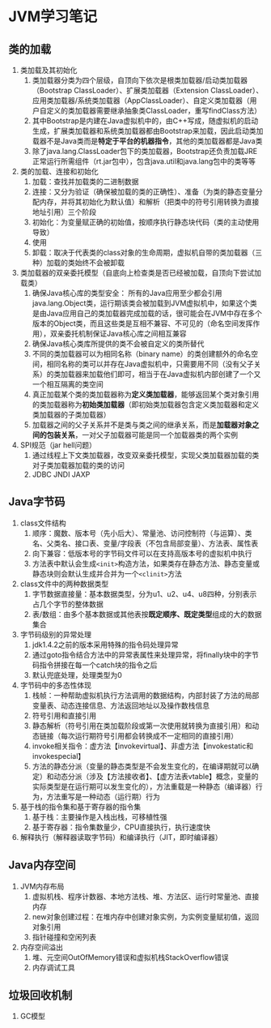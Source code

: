 # JVM学习笔记
## 类的加载
1. 类加载及其初始化
    1. 类加载器分类为四个层级，自顶向下依次是根类加载器/启动类加载器（Bootstrap ClassLoader）、扩展类加载器（Extension ClassLoader）、应用类加载器/系统类加载器（AppClassLoader）、自定义类加载器（用户自定义的类加载器需要继承抽象类ClassLoader，重写findClass方法）
    2. 其中Bootstrap是内建在Java虚拟机中的，由C++写成，随虚拟机的启动生成，扩展类加载器和系统类加载器都由Bootstrap来加载，因此启动类加载器不是Java类而是**特定于平台的机器指令**，其他的类加载器都是Java类
    3. 除了java.lang.ClassLoader包下的类加载器，Bootstrap还负责加载JRE正常运行所需组件（rt.jar包中），包含java.util和java.lang包中的类等等
2. 类的加载、连接和初始化
    1. 加载：查找并加载类的二进制数据
    2. 连接：又分为验证（确保被加载的类的正确性）、准备（为类的静态变量分配内存，并将其初始化为默认值）和解析（把类中的符号引用转换为直接地址引用）三个阶段
    3. 初始化：为变量赋正确的初始值，按顺序执行静态块代码（类的主动使用导致）
    4. 使用
    5. 卸载：取决于代表类的class对象的生命周期，虚拟机自带的类加载器（三种）加载的类始终不会被卸载
3. 类加载器的双亲委托模型（自底向上检查类是否已经被加载，自顶向下尝试加载类）
    1. 确保Java核心库的类型安全：
        所有的Java应用至少都会引用java.lang.Object类，运行期该类会被加载到JVM虚拟机中，如果这个类是由Java应用自己的类加载器完成加载的话，很可能会在JVM中存在多个版本的Object类，而且这些类是互相不兼容、不可见的（命名空间发挥作用），双亲委托机制保证Java核心库之间相互兼容
    2. 确保Java核心类库所提供的类不会被自定义的类所替代
    3. 不同的类加载器可以为相同名称（binary name）的类创建额外的命名空间，相同名称的类可以并存在Java虚拟机中，只需要用不同（没有父子关系）的类加载器来加载他们即可，相当于在Java虚拟机内部创建了一个又一个相互隔离的类空间
    4. 真正加载某个类的类加载器称为**定义类加载器**，能够返回某个类对象引用的类加载器称为**初始类加载器**（即初始类加载器包含定义类加载器和定义类加载器的子类加载器）
    5. 加载器之间的父子关系并不是类与类之间的继承关系，而是**加载器对象之间的包装关系**，一对父子加载器可能是同一个加载器类的两个实例
4. SPI规范（jar hell问题）
    1. 通过线程上下文类加载器，改变双亲委托模型，实现父类加载器加载的类对子类加载器加载的类的访问
    2. JDBC JNDI JAXP
## Java字节码
1. class文件结构
    1. 顺序：魔数、版本号（先小后大）、常量池、访问控制符（与运算）、类名、父类名、接口表、变量/字段表（不包含局部变量）、方法表、属性表
    2. 向下兼容：低版本号的字节码文件可以在支持高版本号的虚拟机中执行
    3. 方法表中默认会生成`<init>`构造方法，如果类存在静态方法、静态变量或静态块则会默认生成并合并为一个`<clinit>`方法
2. class文件中的两种数据类型
    1. 字节数据直接量：基本数据类型，分为u1、u2、u4、u8四种，分别表示占几个字节的整体数据
    2. 表/数组：由多个基本数据或其他表按**既定顺序、既定类型**组成的大的数据集合
3. 字节码级别的异常处理
    1. jdk1.4.2之前的版本采用特殊的指令码处理异常
    2. 通过goto指令结合方法中的异常表属性来处理异常，将finally块中的字节码指令拼接在每一个catch块的指令之后
    3. 默认兜底处理，处理类型为0
4. 字节码中的多态性体现
    1. 栈帧：一种帮助虚拟机执行方法调用的数据结构，内部封装了方法的局部变量表、动态连接信息、方法返回地址以及操作数栈信息
    2. 符号引用和直接引用
    3. 静态解析（符号引用在类加载阶段或第一次使用就转换为直接引用）和动态链接（每次运行期符号引用都会转换成不一定相同的直接引用）
    4. invoke相关指令：虚方法【invokevirtual】、非虚方法【invokestatic和invokespecial】
    5. 方法的静态分派（变量的静态类型是不会发生变化的，在编译期就可以确定）和动态分派（涉及【方法接收者】、【虚方法表vtable】概念，变量的实际类型是在运行期可以发生变化的），方法重载是一种静态（编译器）行为，方法重写是一种动态（运行期）行为
5. 基于栈的指令集和基于寄存器的指令集
    1. 基于栈：主要操作是入栈出栈，可移植性强
    2. 基于寄存器：指令集数量少，CPU直接执行，执行速度快
6. 解释执行（解释器读取字节码）和编译执行（JIT，即时编译器）
## Java内存空间
1. JVM内存布局
    1. 虚拟机栈、程序计数器、本地方法栈、堆、方法区、运行时常量池、直接内存
    2. new对象创建过程：在堆内存中创建对象实例，为实例变量赋初值，返回对象引用
    3. 指针碰撞和空闲列表
2. 内存空间溢出
    1. 堆、元空间OutOfMemory错误和虚拟机栈StackOverflow错误
    2. 内存调试工具
## 垃圾回收机制
1. GC模型

